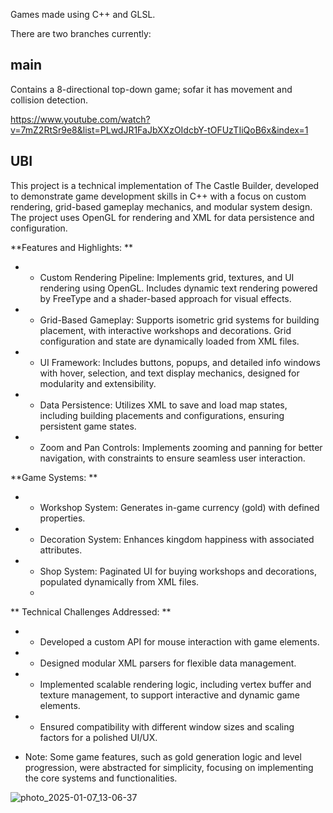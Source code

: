 Games made using C++ and GLSL.

There are two branches currently:

## main
Contains a 8-directional top-down game; sofar it has movement and collision detection.

https://www.youtube.com/watch?v=7mZ2RtSr9e8&list=PLwdJR1FaJbXXzOIdcbY-tOFUzTIiQoB6x&index=1
## UBI
This project is a technical implementation of The Castle Builder, developed to demonstrate game development skills in C++ with a focus on custom rendering, grid-based gameplay mechanics, and modular system design. The project uses OpenGL for rendering and XML for data persistence and configuration.

**Features and Highlights:
**
- * Custom Rendering Pipeline: Implements grid, textures, and UI rendering using OpenGL. Includes dynamic text rendering powered by FreeType and a shader-based approach for visual effects.
- * Grid-Based Gameplay: Supports isometric grid systems for building placement, with interactive workshops and decorations. Grid configuration and state are dynamically loaded from XML files.
- * UI Framework: Includes buttons, popups, and detailed info windows with hover, selection, and text display mechanics, designed for modularity and extensibility.
- * Data Persistence: Utilizes XML to save and load map states, including building placements and configurations, ensuring persistent game states.
- * Zoom and Pan Controls: Implements zooming and panning for better navigation, with constraints to ensure seamless user interaction.
    
**Game Systems:
**
- * Workshop System: Generates in-game currency (gold) with defined properties.
- * Decoration System: Enhances kingdom happiness with associated attributes.
- * Shop System: Paginated UI for buying workshops and decorations, populated dynamically from XML files.
  * 
** Technical Challenges Addressed:
**
- * Developed a custom API for mouse interaction with game elements.
- * Designed modular XML parsers for flexible data management.
- * Implemented scalable rendering logic, including vertex buffer and texture management, to support interactive and dynamic game elements.
- * Ensured compatibility with different window sizes and scaling factors for a polished UI/UX.

- Note: Some game features, such as gold generation logic and level progression, were abstracted for simplicity, focusing on implementing the core systems and functionalities.

![photo_2025-01-07_13-06-37](https://github.com/user-attachments/assets/0f5de83c-48e0-45d3-875c-ab234ffd73cd)
